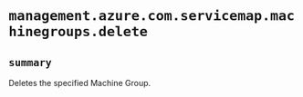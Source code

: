 # `management.azure.com.servicemap.machinegroups.delete`

## `summary`
Deletes the specified Machine Group.


